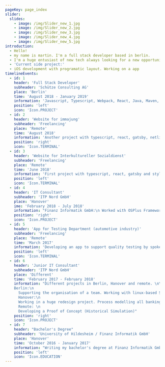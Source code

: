 ```yaml
---
pageKey: page_index
slider:
  slides:
    - image: /img/Slider_new_1.jpg
    - image: /img/Slider_new_2.jpg
    - image: /img/Slider_new_3.jpg
    - image: /img/Slider_new_4.jpg
    - image: /img/Slider_new_5.jpg
introduction:
  - Hello!
  - my name is martin. I'm a full stack developer based in berlin.
  - I'm a huge entusiast of new tech always looking for a new opportunity to shape my skills and my knowledge
  - 'Current side project:'
  - iOS development with programatic layout. Working on a app
timelineEvents:
  - id: 1
    header: 'Full Stack Developer'
    subheader: 'Schütze Consulting AG'
    place: 'Berlin'
    time: 'August 2018 - January 2019'
    information: 'Javascript, Typescript, Webpack, React, Java, Maven, Docker'
    position: 'left'
    icon: 'Icon.PROJECT'
  - id: 2
    header: 'Website for immajung'
    subheader: 'Freelancing'
    place: 'Remote'
    time: 'August 2018'
    information: 'Another project with typescript, react, gatsby, netlifyCMS and styled-components.'
    position: 'right'
    icon: 'Icon.TERMINAL'
  - id: 3
    header: 'Website for Interkultureller Sozialdienst'
    subheader: 'Freelancing'
    place: 'Remote'
    time: 'June 2018'
    information: 'First project with typescript, react, gatsby and styled-components.'
    position: 'left'
    icon: 'Icon.TERMINAL'
  - id: 4
    header: 'IT Consultant'
    subheader: 'ITP Nord GmbH'
    place: 'Hanover'
    ime: 'February 2018 - July 2018'
    information: "Finanz Informatik GmbH:\n Worked with OSPlus Framework. Developing banking Proof of Concepts.\n Deep dive into market risk management"
    position: 'right'
    icon: 'Icon.PROJECT'
  - id: 5
    header: 'App for Testing Department (automotive industry)'
    subheader: 'Freelancing'
    place: 'Remote'
    time: 'March 2017'
    information: 'Developing an app to support quality testing by spoken commands.'
    position: 'left'
    icon: 'Icon.TERMINAL'
  - id: 6
    header: 'Junior IT Consultant'
    subheader: 'ITP Nord GmbH'
    place: 'Different'
    time: 'February 2017 - February 2018'
    information: "Different projects in Berlin, Hanover and remote. \n\n
    Berlin:\n
      Supporting the organisation of a team. Working with linux-based Servers. \n\n
      Hanover:\n
      Working in a huge redesign project. Process modelling all banking processes in the risk management and liquidity risk management. \n\n
      Remote: \n
      Developing a Proof of Concept (Historical Simulation)"
    position: 'right'
    icon: 'Icon.PROJECT'
  - id: 7
    header: "Bachelor's Degree"
    subheader: 'University of Hildesheim / Finanz Informatik GmbH'
    place: 'Hanover'
    time: 'October 2016 - January 2017'
    information: "Writing my bachelor's degree at Finanz Informatik GmbH about conception. Designing a new feature in the cms of the Sparkasse."
    position: 'left'
    icon: 'Icon.EDUCATION'
---
```

